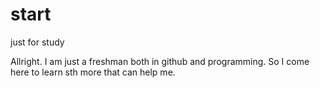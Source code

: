 # start
just for study

Allright. I am just a freshman both in github and programming.
So I come here to learn sth more that can help me.
